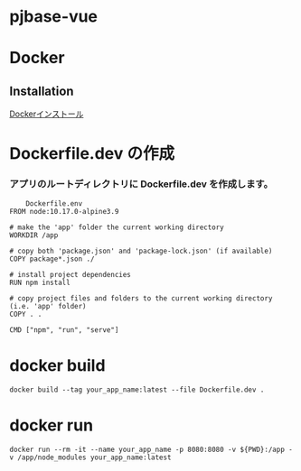 # pjbase-vue
# Docker

## Installation

[Dockerインストール](https://www.docker.com/get-started)

# Dockerfile.dev の作成
### アプリのルートディレクトリに Dockerfile.dev を作成します。

```
	Dockerfile.env
FROM node:10.17.0-alpine3.9

# make the 'app' folder the current working directory
WORKDIR /app

# copy both 'package.json' and 'package-lock.json' (if available)
COPY package*.json ./

# install project dependencies
RUN npm install

# copy project files and folders to the current working directory (i.e. 'app' folder)
COPY . .

CMD ["npm", "run", "serve"]

```

# docker build

```
docker build --tag your_app_name:latest --file Dockerfile.dev .
```
# docker run

```
docker run --rm -it --name your_app_name -p 8080:8080 -v ${PWD}:/app -v /app/node_modules your_app_name:latest
```
